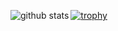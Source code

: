 <p align="left">
  <img alt="github stats" align="left" src="https://github-readme-stats.vercel.app/api?username=yjunya&count_private=true&show_icons=true&theme=onedark" />
</p>

[![trophy](https://github-profile-trophy.vercel.app/?username=yjunya&theme=onedark&column=7)](https://github.com/ryo-ma/github-profile-trophy)
